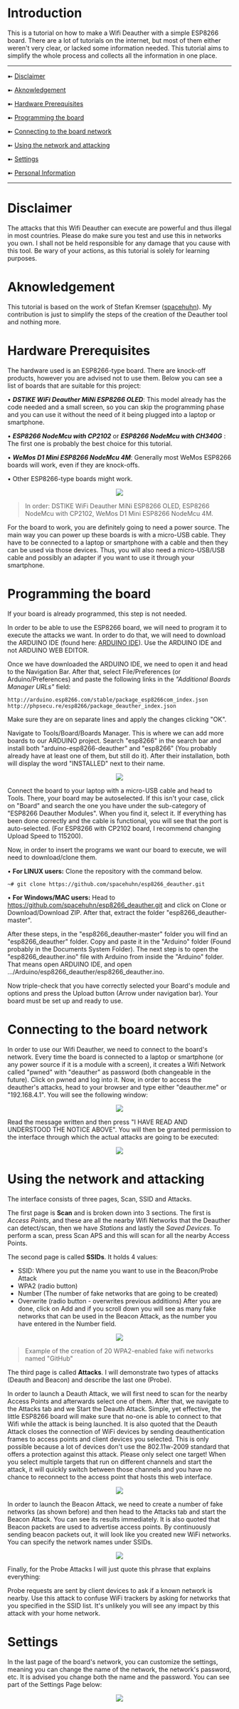 # Introduction
This is a tutorial on how to make a Wifi Deauther with a simple ESP8266 board. There are a lot of tutorials on the internet,
but most of them either weren't very clear, or lacked some information needed. This tutorial aims to simplify the whole process and collects all the information in one place.

<hr>

➼ [Disclaimer](#Disclaimer)

➼ [Aknowledgement](#Aknowledgement)

➼ [Hardware Prerequisites](#What-you-will-need)

➼ [Programming the board](#Programming-the-board)

➼ [Connecting to the board network](#Connecting-to-the-board-network)

➼ [Using the network and attacking](#Using-the-network-and-attacking)

➼ [Settings](#Settings)

➼ [Personal Information](#Personal-Information)

<hr>

# Disclaimer 
The attacks that this Wifi Deauther can execute are powerful and thus illegal in most countries. Please do make sure you test and use this in networks you own. I shall not be held responsible for any damage that you cause with this tool. Be wary of your actions, as this tutorial is solely for learning purposes.

# Aknowledgement
This tutorial is based on the work of Stefan Kremser (<a href="https://github.com/spacehuhn">spacehuhn</a>). My contribution is just to simplify the steps of the creation of the Deauther tool and nothing more.

# Hardware Prerequisites
The hardware used is an ESP8266-type board. There are knock-off products, however you are advised not to use them. Below you can see a list of boards that are suitable for this project:

• ***DSTIKE WiFi Deauther MiNi ESP8266 OLED***: This model already has the code needed and a small screen, so you can skip the programming phase and you can use it without the need of it being plugged into a laptop or smartphone.

• ***ESP8266 NodeMcu with CP2102*** or ***ESP8266 NodeMcu with CH340G*** : The first one is probably the best choice for this tutorial.

• ***WeMos D1 Mini ESP8266 NodeMcu 4M***: Generally most WeMos ESP8266 boards will work, even if they are knock-offs.

• Other ESP8266-type boards might work.

<p align="center"><img src="https://github.com/John-Athanasopoulos/Wifi-Deauther-ESP8266/blob/master/Pictures/ESP8266Boards.jpg"></p>

> In order: DSTIKE WiFi Deauther MiNi ESP8266 OLED, ESP8266 NodeMcu with CP2102, WeMos D1 Mini ESP8266 NodeMcu 4M.

For the board to work, you are definitely going to need a power source. The main way you can power up these boards is with a micro-USB cable. They have to be connected to a laptop or smartphone with a cable and then they can be used via those devices. Thus, you will also need a micro-USB/USB cable and possibly an adapter if you want to use it through your smartphone.

# Programming the board
If your board is already programmed, this step is not needed.

In order to be able to use the ESP8266 board, we will need to program it to execute the attacks we want. In order to do that, we will need to download the ARDUINO IDE (found here: <a href="https://www.arduino.cc/en/Main/Software">ARDUINO IDE</a>). Use the ARDUINO IDE and not ARDUINO WEB EDITOR.

Once we have downloaded the ARDUINO IDE, we need to open it and head to the Navigation Bar. After that, select File/Preferences (or Arduino/Preferences) and paste the following links in the *"Additional Boards Manager URLs"* field:

```
http://arduino.esp8266.com/stable/package_esp8266com_index.json
http://phpsecu.re/esp8266/package_deauther_index.json
```
Make sure they are on separate lines and apply the changes clicking "OK".

Navigate to Tools/Board/Boards Manager. This is where we can add more boards to our ARDUINO project. Search "esp8266" in the search bar and install both "arduino-esp8266-deauther" and "esp8266" (You probably already have at least one of them, but still do it). After their installation, both will display the word "INSTALLED" next to their name.

<p align="center"><img src="https://github.com/John-Athanasopoulos/Wifi-Deauther-ESP8266/blob/master/Pictures/BoardsManager.png"></p>

Connect the board to your laptop with a micro-USB cable and head to Tools. There, your board may be autoselected. If this isn't your case, click on "Board" and search the one you have under the sub-category of "ESP8266 Deauther Modules". When you find it, select it. If everything has been done correctly and the cable is functional, you will see that the port is auto-selected. (For ESP8266 with CP2102 board, I recommend changing Upload Speed to 115200).

Now, in order to insert the programs we want our board to execute, we will need to download/clone them.


• **For LINUX users:** Clone the repository with the command below.

```
~# git clone https://github.com/spacehuhn/esp8266_deauther.git
```

• **For Windows/MAC users:** Head to <a href="https://github.com/spacehuhn/esp8266_deauther.git">https://github.com/spacehuhn/esp8266_deauther.git</a> and click on Clone or Download/Download ZIP. After that, extract the folder "esp8266_deauther-master".


After these steps, in the "esp8266_deauther-master" folder you will find an "esp8266_deauther" folder. Copy and paste it in the "Arduino" folder (Found probably in the Documents System Folder). The next step is to open the "esp8266_deauther.ino" file with Arduino from inside the "Arduino" folder. That means open ARDUINO IDE, and open .../Arduino/esp8266_deauther/esp8266_deauther.ino.

Now triple-check that you have correctly selected your Board's module and options and press the Upload button (Arrow under navigation bar).
Your board must be set up and ready to use.


# Connecting to the board network
In order to use our Wifi Deauther, we need to connect to the board's network. Every time the board is connected to a laptop or smartphone (or any power source if it is a module with a screen), it creates a Wifi Network called "pwned" with "deauther" as password (both changeable in the future). Click on pwned and log into it. Now, in order to access the deauther's attacks, head to your browser and type either "deauther.me" or "192.168.4.1". You will see the following window:
<p align="center"><img src="https://github.com/John-Athanasopoulos/Wifi-Deauther-ESP8266/blob/master/Pictures/2020-03-21 (1).png"></p>

Read the message written and then press "I HAVE READ AND UNDERSTOOD THE NOTICE ABOVE". You will then be granted permission to the interface through which the actual attacks are going to be executed:

<p align="center"><img src="https://github.com/John-Athanasopoulos/Wifi-Deauther-ESP8266/blob/master/Pictures/Inked2020-03-21 (2)_LI.jpg"></p>

# Using the network and attacking

The interface consists of three pages, Scan, SSID and Attacks.

The first page is **Scan** and is broken down into 3 sections. The first is *Access Points*, and these are all the nearby Wifi Networks that the Deauther can detect/scan, then we have *Stations* and lastly the *Saved Devices*.
To perform a scan, press Scan APS and this will scan for all the nearby Access Points.


The second page is called **SSIDs**. It holds 4 values:
- SSID: Where you put the name you want to use in the Beacon/Probe Attack
- WPA2 (radio button)
- Number (The number of fake networks that are going to be created)
- Overwrite (radio button - overwrites previous additions)
After you are done, click on Add and if you scroll down you will see as many fake networks that can be used in the Beacon Attack, as the number you have entered in the Number field.

<p align="center"><img src="https://github.com/John-Athanasopoulos/Wifi-Deauther-ESP8266/blob/master/Pictures/SSIDs.png"></p>

> Example of the creation of 20 WPA2-enabled fake wifi networks named "GitHub"


The third page is called **Attacks**. I will demonstrate two types of attacks (Deauth and Beacon) and describe the last one (Probe).

In order to launch a Deauth Attack, we will first need to scan for the nearby Access Points and afterwards select one of them. After that, we navigate to the Attacks tab and we Start the Deauth Attack. Simple, yet effective, the little ESP8266 board will make sure that no-one is able to connect to that Wifi while the attack is being launched.
It is also quoted that the Deauth Attack closes the connection of WiFi devices by sending deauthentication frames to access points and client devices you selected.
This is only possible because a lot of devices don't use the 802.11w-2009 standard that offers a protection against this attack.
Please only select one target! When you select multiple targets that run on different channels and start the attack, it will quickly switch between those channels and you have no chance to reconnect to the access point that hosts this web interface.

<p align="center"><img src="https://github.com/John-Athanasopoulos/Wifi-Deauther-ESP8266/blob/master/Pictures/DeauthAttack.png"></p>


In order to launch the Beacon Attack, we need to create a number of fake networks (as shown before) and then head to the Attacks tab and start the Beacon Attack. You can see its results immediately.
It is also quoted that Beacon packets are used to advertise access points. By continuously sending beacon packets out, it will look like you created new WiFi networks. You can specify the network names under SSIDs.

<p align="center"><img src="https://github.com/John-Athanasopoulos/Wifi-Deauther-ESP8266/blob/master/Pictures/BeaconAttack.png"></p>


Finally, for the Probe Attacks I will just quote this phrase that explains everything:

Probe requests are sent by client devices to ask if a known network is nearby. Use this attack to confuse WiFi trackers by asking for networks that you specified in the SSID list. It's unlikely you will see any impact by this attack with your home network.

# Settings

In the last page of the board's network, you can customize the settings, meaning you can change the name of the network, the network's password, etc. It is advised you change both the name and the password. You can see part of the Settings Page below:

<p align="center"><img src="https://github.com/John-Athanasopoulos/Wifi-Deauther-ESP8266/blob/master/Pictures/Settings.png"></p>
